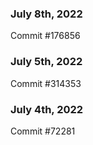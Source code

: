 ### July 8th, 2022

Commit #176856

### July 5th, 2022

Commit #314353


### July 4th, 2022

Commit #72281
